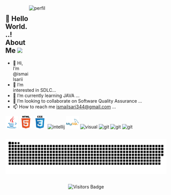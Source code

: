 
<!--- <div id="header" align="center">
 <img src="https://user-images.githubusercontent.com/117009914/210179756-bead189e-baa5-4244-a41d-217c9ec8c078.jpg" />
</div> --->


<br>
<br>
 <img  align="right" alt="perfil" src="https://user-images.githubusercontent.com/117009914/210116295-3c012b0d-bf7f-4cff-8d70-b5f57c29bfc1.gif" width="430" height="250" />


## 🚀  Hello World...! About Me <img src="https://media.giphy.com/media/hvRJCLFzcasrR4ia7z/giphy.gif" width="30px"/>


 - 👋 Hi, I’m @ismailsarii 
 - 👀 I’m interested in SDLC... 
 - 🌱 I’m currently learning JAVA ... 
 - 💞️ I’m looking to collaborate on Software Quality Assurance ...
 - 📫 How to reach me ismailsari344@gmail.com ...

<div align="left">
<img src="https://raw.githubusercontent.com/devicons/devicon/master/icons/java/java-original.svg" alt="java" width="40" height="40" />
<img src="https://raw.githubusercontent.com/devicons/devicon/master/icons/html5/html5-original-wordmark.svg" alt="html5" width="40" height="40" />
<img src="https://raw.githubusercontent.com/devicons/devicon/master/icons/css3/css3-original-wordmark.svg" alt="css3" width="40" height="40" /> 
<img src="https://user-images.githubusercontent.com/117009914/210330680-81c9b6ba-1417-4e1e-a4e6-4547dca7c65a.svg" alt="intellij" width="40" height="40" />
<img src="https://raw.githubusercontent.com/devicons/devicon/master/icons/mysql/mysql-original-wordmark.svg" alt="mysql" width="40" height="40" />
<img src="https://user-images.githubusercontent.com/117009914/210330301-dd366204-78cb-4630-aec5-afa1e9bf9bdb.svg" alt="visual" width="40" height="40" />
<img src="https://user-images.githubusercontent.com/117009914/210325904-d3ec9da0-9079-479e-bc46-a3feffe2bfb2.svg" alt="git" width="40" height="40" />
<img src="https://user-images.githubusercontent.com/117009914/210329371-0cd7ec68-4fd3-4e01-95e7-5455e7c03723.svg" alt="git" width="40" height="40" />
<img src="https://user-images.githubusercontent.com/117009914/210329573-a2dff5dd-7b54-4439-8013-f7fad6825bbd.svg" alt="git" width="40" height="40" />
</div>






##
<div align="center">
 <img  src="https://github.com/ismailsarii/ismailsarii/blob/output/github-contribution-grid-snake.svg" />
</div>
 
##
<p align="center">
<img src="https://komarev.com/ghpvc/?username=ismailsarii&style=flat-square&color=0DDD00" alt="Visitors Badge"/>
</p>

<!--- ![ismail SARI's GitHub stats](https://github-readme-stats.vercel.app/api?username=ismailsarii&count_private=true&show_icons=true&theme=react) &nbsp;&nbsp;&nbsp;&nbsp;&nbsp; --->
<!---
ismailsarii/ismailsarii is a ✨ special ✨ repository because its `README.md` (this file) appears on your GitHub profile.
You can click the Preview link to take a look at your changes.
--->
